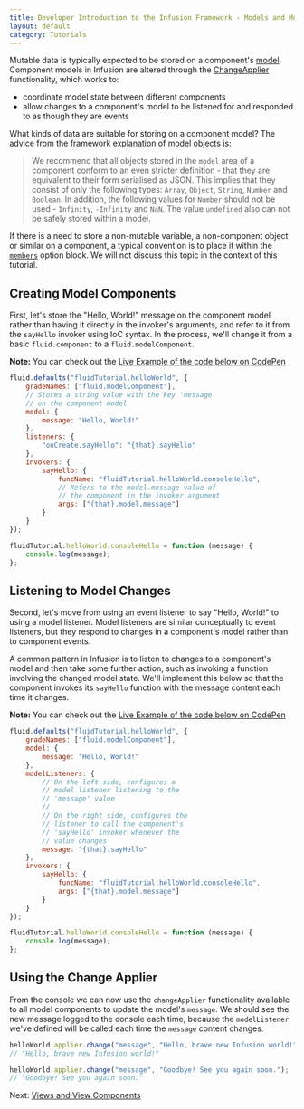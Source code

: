 ```yaml
---
title: Developer Introduction to the Infusion Framework - Models and Model Components
layout: default
category: Tutorials
---
```


Mutable data is typically expected to be stored on a component's [model](../FrameworkConcepts.md#model-objects). Component models in Infusion are altered through the [ChangeApplier](../ChangeApplier.md) functionality, which works to:

* coordinate model state between different components
* allow changes to a component's model to be listened for and responded to as though they are events

What kinds of data are suitable for storing on a component model? The advice from the framework explanation of [model objects](../FrameworkConcepts.md#model-objects) is:

> We recommend that all objects stored in the `model` area of a component conform to an even stricter definition - that they are equivalent to their form serialised as JSON. This implies that they consist of only the following types: `Array`, `Object`, `String`, `Number` and `Boolean`. In addition, the following values for `Number` should not be used - `Infinity`, `-Infinity` and `NaN`. The value `undefined` also can not be safely stored within a model.

If there is a need to store a non-mutable variable, a non-component object or similar on a component, a typical convention is to place it within the [`members`](http://localhost:9778/ComponentConfigurationOptions.html#-members-) option block. We will not discuss this topic in the context of this tutorial.

## Creating Model Components

First, let's store the "Hello, World!" message on the component model rather than having it directly in the invoker's arguments, and refer to it from the `sayHello` invoker using IoC syntax. In the process, we'll change it from a basic `fluid.component` to a `fluid.modelComponent`.

<div class="infusion-docs-note"><strong>Note:</strong> You can check out the <a href="http://codepen.io/waharnum/pen/XpNrEr?editors=1111">Live Example of the code below on CodePen</a></div>

``` javascript
fluid.defaults("fluidTutorial.helloWorld", {
    gradeNames: ["fluid.modelComponent"],
    // Stores a string value with the key 'message'
    // on the component model
    model: {
        message: "Hello, World!"
    },
    listeners: {
        "onCreate.sayHello": "{that}.sayHello"
    },
    invokers: {
        sayHello: {
            funcName: "fluidTutorial.helloWorld.consoleHello",
            // Refers to the model.message value of
            // the component in the invoker argument
            args: ["{that}.model.message"]
        }
    }
});

fluidTutorial.helloWorld.consoleHello = function (message) {
    console.log(message);
};

```

## Listening to Model Changes

Second, let's move from using an event listener to say "Hello, World!" to using a model listener. Model listeners are similar conceptually to event listeners, but they respond to changes in a component's model rather than to component events.

A common pattern in Infusion is to listen to changes to a component's model and then take some further action, such as invoking a function involving the changed model state. We'll implement this below so that the component invokes its `sayHello` function with the message content each time it changes.

<div class="infusion-docs-note"><strong>Note:</strong> You can check out the <a href="http://codepen.io/waharnum/pen/oBYvPB?editors=1111">Live Example of the code below on CodePen</a></div>

``` javascript
fluid.defaults("fluidTutorial.helloWorld", {
    gradeNames: ["fluid.modelComponent"],
    model: {
        message: "Hello, World!"
    },
    modelListeners: {
        // On the left side, configures a
        // model listener listening to the
        // 'message' value
        //
        // On the right side, configures the
        // listener to call the component's
        // 'sayHello' invoker whenever the
        // value changes
        message: "{that}.sayHello"
    },
    invokers: {
        sayHello: {
            funcName: "fluidTutorial.helloWorld.consoleHello",
            args: ["{that}.model.message"]
        }
    }
});

fluidTutorial.helloWorld.consoleHello = function (message) {
    console.log(message);
};

```

## Using the Change Applier

From the console we can now use the `changeApplier` functionality available to all model components to update the model's `message`. We should see the new message logged to the console each time, because the `modelListener` we've defined will be called each time the `message` content changes.

``` javascript
helloWorld.applier.change("message", "Hello, brave new Infusion world!");
// "Hello, brave new Infusion world!"

helloWorld.applier.change("message", "Goodbye! See you again soon.");
// "Goodbye! See you again soon."
```

Next: [Views and View Components](DeveloperIntroductionToInfusionFramework-ViewsAndViewComponents.md)
